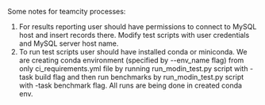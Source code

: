 Some notes for teamcity processes:
1. For results reporting user should have permissions to connect to MySQL host and insert
records there. Modify test scripts with user credentials and MySQL
server host name.
2. To run test scripts user should have installed conda or miniconda.
We are creating conda environment (specified by --env_name flag) from only ci_requirements.yml file
by running run_modin_test.py script with -task build flag and then run benchmarks by run_modin_test.py
script with -task benchmark flag. All runs are being done in created conda env.